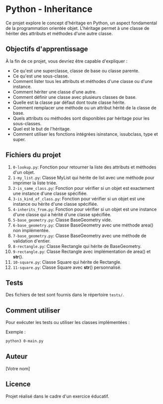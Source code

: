 # Python - Inheritance

Ce projet explore le concept d'héritage en Python, un aspect fondamental de la programmation orientée objet. L'héritage permet à une classe de hériter des attributs et méthodes d'une autre classe.

## Objectifs d'apprentissage

À la fin de ce projet, vous devriez être capable d'expliquer :

- Ce qu'est une superclasse, classe de base ou classe parente.
- Ce qu'est une sous-classe.
- Comment lister tous les attributs et méthodes d'une classe ou d'une instance.
- Comment hériter une classe d'une autre.
- Comment définir une classe avec plusieurs classes de base.
- Quelle est la classe par défaut dont toute classe hérite.
- Comment remplacer une méthode ou un attribut hérité de la classe de base.
- Quels attributs ou méthodes sont disponibles par héritage pour les sous-classes.
- Quel est le but de l'héritage.
- Comment utiliser les fonctions intégrées isinstance, issubclass, type et super.

## Fichiers du projet

1. `0-lookup.py`: Fonction pour retourner la liste des attributs et méthodes d'un objet.
2. `1-my_list.py`: Classe MyList qui hérite de list avec une méthode pour imprimer la liste triée.
3. `2-is_same_class.py`: Fonction pour vérifier si un objet est exactement une instance d'une classe spécifiée.
4. `3-is_kind_of_class.py`: Fonction pour vérifier si un objet est une instance ou hérite d'une classe spécifiée.
5. `4-inherits_from.py`: Fonction pour vérifier si un objet est une instance d'une classe qui a hérité d'une classe spécifiée.
6. `5-base_geometry.py`: Classe BaseGeometry vide.
7. `6-base_geometry.py`: Classe BaseGeometry avec une méthode area() non implémentée.
8. `7-base_geometry.py`: Classe BaseGeometry avec une méthode de validation d'entier.
9. `8-rectangle.py`: Classe Rectangle qui hérite de BaseGeometry.
10. `9-rectangle.py`: Classe Rectangle avec implémentation de area() et __str__().
11. `10-square.py`: Classe Square qui hérite de Rectangle.
12. `11-square.py`: Classe Square avec __str__() personnalisé.

## Tests

Des fichiers de test sont fournis dans le répertoire `tests/`.

## Comment utiliser

Pour exécuter les tests ou utiliser les classes implémentées :

Exemple :

```bash
python3 0-main.py
```

## Auteur

[Votre nom]

## Licence

Projet réalisé dans le cadre d'un exercice éducatif.
